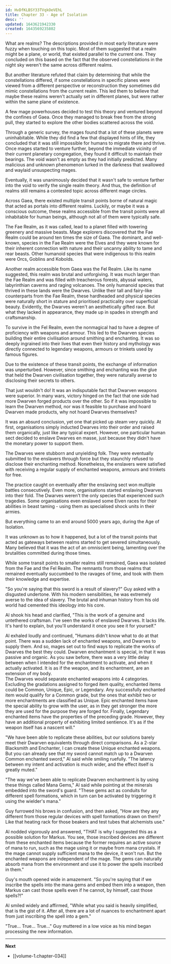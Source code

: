 ```yaml
---
id: HvDfKLBSY33TVqkOeVEhL
title: Chapter 33 - Age of Isolation
desc: ''
updated: 1643621942330
created: 1643569235802
---
```


What are realms? The descriptions provided in most early literature were fuzzy when touching on this topic. Most of them suggested that a realm might be a plane, or world, that existed parallel to the current one. They concluded on this based on the fact that the observed constellations in the night sky weren't the same across different realms.

But another literature refuted that claim by determining that while the constellations differed, if some constellations in specific planes were viewed from a different perspective or reconstruction they sometimes did mimic constellations from the current realm. This led them to believe that maybe these realms weren't actually set in different planes, but were rather within the same plane of existence.

A few mage powerhouses decided to test this theory and ventured beyond the confines of Gaea. Once they managed to break free from the strong pull, they started to explore the other bodies scattered across the void.

Through a generic survey, the mages found that a lot of these planets were uninhabitable. While they did find a few that displayed hints of life, they concluded that it was still impossible for humans to migrate there and thrive. Once mages started to venture further, beyond the immediate vicinity of their current planetary congregation, they found it difficult to maintain their bearings. The void wasn't as empty as they had initially predicted. Many malicious and unknown phenomenon lurked in the darkness that swallowed and waylaid unsuspecting mages.

Eventually, it was unanimously decided that it wasn't safe to venture farther into the void to verify the single realm theory. And thus, the definition of realms still remains a contested topic across different mage circles.

Across Gaea, there existed multiple transit points borne of natural magic that acted as portals into different realms. Luckily, or maybe it was a conscious outcome, these realms accessible from the transit points were all inhabitable for human beings, although not all of them were typically safe.

The Fae Realm, as it was called, lead to a planet filled with towering greenery and massive beasts. Mage explorers discovered that the Fae Realm could be around ten times the size of Gaea. The dominant, and well-known, species in the Fae Realm were the Elves and they were known for their inherent connection with nature and their uncanny ability to tame and rear beasts. Other humanoid species that were indigenous to this realm were Orcs, Goblins and Kobolds.

Another realm accessible from Gaea was the Fel Realm. Like its name suggested, this realm was brutal and unforgiving. It was much larger than the Fae Realm and was filled with treacherous forests, abyssal waters, labyrinthian caverns and raging volcanoes. The only humanoid species that thrived in these lands were the Dwarves. Unlike their tall and fairy-like counterparts from the Fae Realm, these hardheaded and physical species were naturally short in stature and prioritised practicality over superficial beauty. Evidently, the Dwarves weren't an aesthetically gifted race. But what they lacked in appearance, they made up in spades in strength and craftsmanship.

To survive in the Fel Realm, even the nonmagical had to have a degree of proficiency with weapons and armour. This led to the Dwarven species building their entire civilisation around smithing and enchanting. It was so deeply ingrained into their lives that even their history and mythology was directly connected to legendary weapons, armours or trinkets used by famous figures.

Due to the existence of these transit points, the exchange of information was unperturbed. However, since smithing and enchanting was the glue that held the Dwarven civilisation together, they were naturally averse to disclosing their secrets to others.

That just wouldn't do! It was an indisputable fact that Dwarven weapons were superior. In many wars, victory hinged on the fact that one side had more Dwarven forged products over the other. So if it was impossible to learn the Dwarven method, nor was it feasible to purchase and hoard Dwarven made products, why not hoard Dwarves themselves?

It was an absurd conclusion, yet one that picked up steam very quickly. At first, organisations simply inducted Dwarves into their order and raised them organically, just like any typical expert. However, one particular human sect decided to enslave Dwarves en masse, just because they didn't have the monetary power to support them.

The Dwarves were stubborn and unyielding folk. They were eventually submitted to the enslavers through force but they staunchly refused to disclose their enchanting method. Nonetheless, the enslavers were satisfied with receiving a regular supply of enchanted weapons, armours and trinkets for free.

The practice caught on eventually after the enslaving sect won multiple battles consecutively. Even more, organisations started enslaving Dwarves into their fold. The Dwarves weren't the only species that experienced such tragedies. Some organisations even enslaved some Elven races for their abilities in beast taming - using them as specialised shock units in their armies.

But everything came to an end around 5000 years ago, during the Age of Isolation. 

It was unknown as to how it happened, but a lot of the transit points that acted as gateways between realms started to get severed simultaneously. Many believed that it was the act of an omniscient being, lamenting over the brutalities committed during those times.

While some transit points to smaller realms still remained, Gaea was isolated from the Fae and the Fel Realm. The remnants from those realms that remained eventually succumbed to the ravages of time, and took with them their knowledge and expertise.

"So you're saying that this sword is a result of slavery?" Guy asked with a disgusted undertone. With his modern sensibilities, he was extremely averse to the idea of slavery. The brutal and inhuman history from his old world had cemented this ideology into his core.

Al shook his head and clarified, "This is the work of a genuine and untethered craftsman. I've seen the works of enslaved Dwarves. It lacks life. It's hard to explain, but you'll understand it once you see it for yourself."

Al exhaled loudly and continued, "Humans didn't know what to do at that point. There was a sudden lack of enchanted weapons, and Dwarves to supply them. And so, mages set out to find ways to replicate the works of Dwarves the best they could. Dwarven enchantment is special, in that it was passive and organic. As you saw before, there was a very little delay between when I intended for the enchantment to activate, and when it actually activated. It is as if the weapon, and its enchantment, are an extension of my body.  
The Dwarves would separate enchanted weapons into 4 categories. Excluding the gradations assigned to forged item quality, enchanted items could be Common, Unique, Epic, or Legendary. Any successfully enchanted item would qualify for a Common grade, but the ones that exhibit two or more enchantments are classified as Unique. Epic enchanted items have the special ability to grow with the user, as in they get stronger the more they are used for the purpose they are forged for. Finally, Legendary enchanted items have the properties of the preceding grade. However, they have an additional property of exhibiting limited sentience. It's as if the weapon itself has a nascent will."

"We have been able to replicate these abilities, but our solutions barely meet their Dwarven equivalents through direct comparisons. As a 2-star Blacksmith and Enchanter, I can create these Unique enchanted weapons. But you can already see that my sword cannot match up to a Dwarven Common enchanted sword," Al said while smiling ruefully. "The latency between my intent and activation is much wider, and the effect itself is greatly muted."

"The way we've been able to replicate Dwarven enchantment is by using these things called Mana Gems," Al said while pointing at the minerals embedded into the sword's guard. "These gems act as conduits for different spell formations, which in turn can be activated by triggering it using the wielder's mana."

Guy furrowed his brows in confusion, and then asked, "How are they any different from those regular devices with spell formations drawn on them? Like that heating rack for those beakers and test tubes that alchemists use."

Al nodded vigorously and answered, "THAT is why I suggested this as a possible solution for Markus. You see, those inscribed devices are different from these enchanted items because the former requires an active source of mana to run, such as the mage using it or maybe from mana crystals. If the mage cannot supply sufficient mana to the device, it won't run. But the enchanted weapons are independent of the mage. The gems can naturally absorb mana from the environment and use it to power the spells inscribed in them."

Guy's mouth opened wide in amazement. "So you're saying that if we inscribe the spells into the mana gems and embed them into a weapon, then Markus can cast those spells even if he cannot, by himself, cast those spells?!"

Al smiled widely and affirmed, "While what you said is heavily simplified, that is the gist of it. After all, there are a lot of nuances to enchantment apart from just inscribing the spell into a gem."

"True... True... True..." Guy muttered in a low voice as his mind began processing the new information.

____

**Next**
* [[volume-1.chapter-034]]